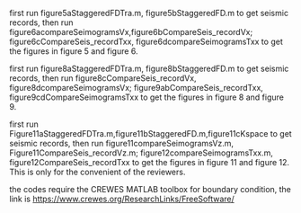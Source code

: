 first run figure5aStaggeredFDTra.m, figure5bStaggeredFD.m to get seismic records,
then run figure6acompareSeimogramsVx,figure6bCompareSeis_recordVx; figure6cCompareSeis_recordTxx,
figure6dcompareSeimogramsTxx to get the figures in figure 5 and figure 6. 

first run figure8aStaggeredFDTra.m, figure8bStaggeredFD.m to get seismic records, 
then run figure8cCompareSeis_recordVx, figure8dcompareSeimogramsVx; figure9abCompareSeis_recordTxx,
figure9cdCompareSeimogramsTxx to get the figures in figure 8 and figure 9.

first run Figure11aStaggeredFDTra.m,figure11bStaggeredFD.m,figure11cKspace to get seismic records,
then run figure11compareSeimogramsVz.m, Figure11CompareSeis_recordVz.m; figure12compareSeimogramsTxx.m,
figure12CompareSeis_recordTxx to get the figures in figure 11 and figure 12.
This is only for the convenient of the reviewers.

the codes require the CREWES MATLAB toolbox for boundary condition, the link is
https://www.crewes.org/ResearchLinks/FreeSoftware/
